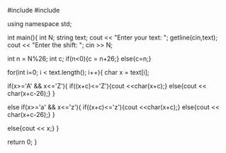 #include <iostream>
#include <string>

using namespace std;

int main(){
    int N;
    string text;
    cout << "Enter your text: ";
    getline(cin,text);
    cout << "Enter the shift: ";
    cin >> N;

   int n = N%26;
     int c;
     if(n<0){c = n+26;}
     else{c=n;}

  for(int i=0; i < text.length(); i++){
        char x = text[i];

  if(x>='A' && x<='Z'){
            if((x+c)<='Z'){cout <<char(x+c);}
            else{cout << char(x+c-26);}
        }

   else if(x>='a' && x<='z'){
            if((x+c)<='z'){cout <<char(x+c);}
            else{cout << char(x+c-26);}
        }

   else{cout << x;}
    }

   return 0;
}
